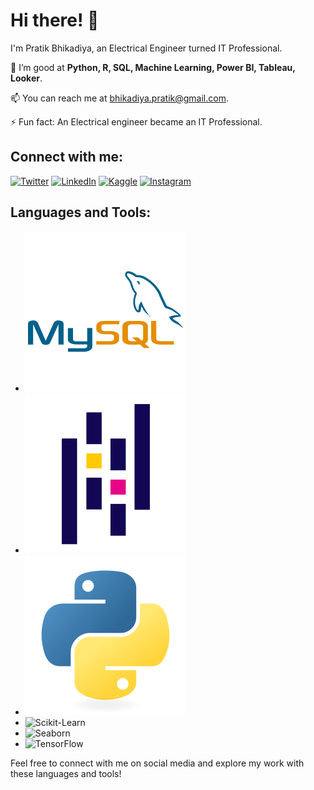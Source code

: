# Hi there! 👋

I'm Pratik Bhikadiya, an Electrical Engineer turned IT Professional.

🌱 I’m good at **Python, R, SQL, Machine Learning, Power BI, Tableau, Looker**.

📫 You can reach me at [bhikadiya.pratik@gmail.com](mailto:bhikadiya.pratik@gmail.com).

⚡ Fun fact: An Electrical engineer became an IT Professional.

## Connect with me:
[![Twitter](https://raw.githubusercontent.com/rahuldkjain/github-profile-readme-generator/master/src/images/icons/Social/twitter.svg)](https://twitter.com/pratik28952895)
[![LinkedIn](https://raw.githubusercontent.com/rahuldkjain/github-profile-readme-generator/master/src/images/icons/Social/linked-in-alt.svg)](https://www.linkedin.com/in/pratikbhikadiya/)
[![Kaggle](https://raw.githubusercontent.com/rahuldkjain/github-profile-readme-generator/master/src/images/icons/Social/kaggle.svg)](https://www.kaggle.com/bhikadiyapratik)
[![Instagram](https://raw.githubusercontent.com/rahuldkjain/github-profile-readme-generator/master/src/images/icons/Social/instagram.svg)](https://instagram.com/pratik_scribbler)

## Languages and Tools:
- ![MySQL](https://raw.githubusercontent.com/devicons/devicon/master/icons/mysql/mysql-original-wordmark.svg)
- ![Pandas](https://raw.githubusercontent.com/devicons/devicon/2ae2a900d2f041da66e950e4d48052658d850630/icons/pandas/pandas-original.svg)
- ![Python](https://raw.githubusercontent.com/devicons/devicon/master/icons/python/python-original.svg)
- ![Scikit-Learn](https://upload.wikimedia.org/wikipedia/commons/0/05/Scikit_learn_logo_small.svg)
- ![Seaborn](https://seaborn.pydata.org/_images/logo-mark-lightbg.svg)
- ![TensorFlow](https://www.tensorflow.org)

Feel free to connect with me on social media and explore my work with these languages and tools!

